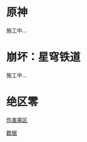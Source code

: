 # 原神

施工中…

# 崩坏：星穹铁道

施工中…

# 绝区零

[伤害乘区](https://github.com/mc-ctrl/Hoyoverse-Theorycrafting-Library/blob/main/%E7%AE%80%E4%BD%93%E4%B8%AD%E6%96%87/%E7%BB%9D%E5%8C%BA%E9%9B%B6/%E4%BC%A4%E5%AE%B3%E4%B9%98%E5%8C%BA.md)

[数据](https://github.com/mc-ctrl/Hoyoverse-Theorycrafting-Library/tree/main/%E7%AE%80%E4%BD%93%E4%B8%AD%E6%96%87/%E7%BB%9D%E5%8C%BA%E9%9B%B6/%E6%95%B0%E6%8D%AE)